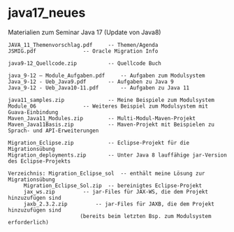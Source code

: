 # java17_neues
Materialien zum Seminar Java 17 (Update von Java8)

	JAVA_11_Themenvorschlag.pdf		-- Themen/Agenda
	JSMIG.pdf				-- Oracle Migration Info
	
	java9-12_Quellcode.zip			-- Quellcode Buch
	
	java_9-12 – Module_Aufgaben.pdf		-- Aufgaben zum Modulsystem
	Java_9-12 - Ueb_Java9.pdf		-- Aufgaben zu Java 9
	Java_9-12 - Ueb_Java10-11.pdf		-- Aufgaben zu Java 11
	
	java11_samples.zip    			-- Meine Beispiele zum Modulsystem
	Module_06				-- Weiteres Beispiel zum Modulsystem mit Guava-Einbindung
	Maven_Java11_Modules.zip		-- Multi-Modul-Maven-Projekt
	Maven_Java11Basis.zip			-- Maven-Projekt mit Beispielen zu Sprach- und API-Erweiterungen
	
	Migration_Eclipse.zip			-- Eclipse-Projekt für die Migrationsübung
	Migration_deployments.zip		-- Unter Java 8 lauffähige jar-Version des Eclipse-Projekts
	
	Verzeichnis: Migration_Eclipse_sol 	-- enthält meine Lösung zur Migrationsübung
		 Migration_Eclipse_Sol.zip	-- bereinigtes Eclipse-Projekt
		 jax_ws.zip			-- jar-Files für JAX-WS, die dem Projekt hinzuzufügen sind
		 jaxb_2.3.2.zip 		-- jar-Files für JAXB, die dem Projekt hinzuzufügen sind 
		 				   (bereits beim letzten Bsp. zum Modulsystem erforderlich)

	


	
